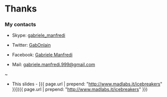 
# Thanks
<!-- next-slide -->

### My contacts

* Skype: [gabriele_manfredi](skype:gabriele_manfredi?add)

* Twitter: [GabOnlain](https://twitter.com/GabOnlain)

* Facebook:  [Gabriele Manfredi](https://www.facebook.com/Gabriele.Manfredi.999/)

* Mail: [gabriele.manfredi.999@gmail.com](mailto:gabriele.manfredi.999@gmail.com)

~

* This slides - [{{ page.url | prepend: "http://www.madlabs.it/icebreakers" }}]({{ page.url | prepend: "http://www.madlabs.it/icebreakers" }})